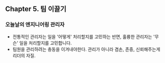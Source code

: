 ## Chapter 5. 팀 이끌기

### 오늘날의 엔지니어링 관리자
- 전통적인 관리자는 일을 '어떻게' 처리할지를 고민하는 반면, 훌륭한 관리자는 '무슨' 일을 처리할지를 고민합니다.
- 팀원을 관리하려는 충동을 이겨내야한다. 관리가 아니라 겸손, 존중, 신뢰해주는게 리더의 자질.

